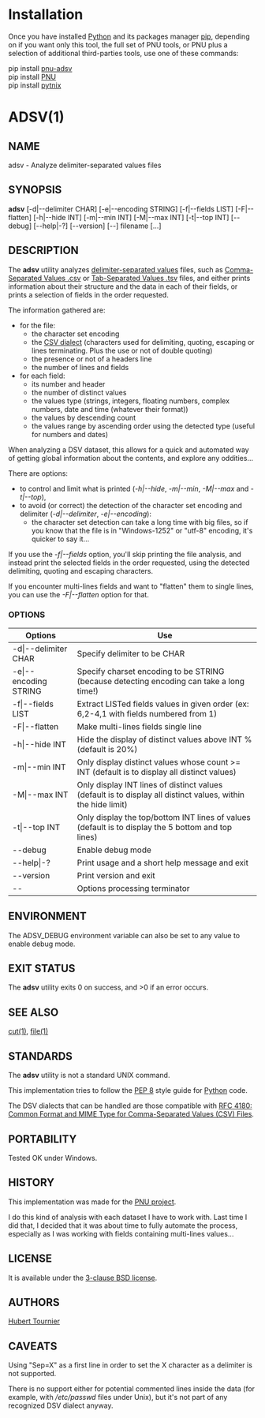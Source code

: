 # Installation
Once you have installed [Python](https://www.python.org/downloads/) and its packages manager [pip](https://pip.pypa.io/en/stable/installation/),
depending on if you want only this tool, the full set of PNU tools, or PNU plus a selection of additional third-parties tools, use one of these commands:

pip install [pnu-adsv](https://pypi.org/project/pnu-adsv/)
<br>
pip install [PNU](https://pypi.org/project/PNU/)
<br>
pip install [pytnix](https://pypi.org/project/pytnix/)

# ADSV(1)

## NAME
adsv - Analyze delimiter-separated values files

## SYNOPSIS
**adsv**
\[-d|--delimiter CHAR\]
\[-e|--encoding STRING\]
\[-f|--fields LIST\]
\[-F|--flatten\]
\[-h|--hide INT\]
\[-m|--min INT\]
\[-M|--max INT\]
\[-t|--top INT\]
\[--debug\]
\[--help|-?\]
\[--version\]
\[--\]
filename
\[...\]

## DESCRIPTION
The **adsv** utility analyzes [delimiter-separated values](https://en.wikipedia.org/wiki/Delimiter-separated_values) files, such as  [Comma-Separated Values .csv](https://en.wikipedia.org/wiki/Comma-separated_values) or [Tab-Separated Values .tsv](https://en.wikipedia.org/wiki/Tab-separated_values) files, and either prints information about their structure and the data in each of their fields, or prints a selection of fields in the order requested.

The information gathered are:
* for the file:
  * the character set encoding
  * the [CSV dialect](https://specs.frictionlessdata.io/csv-dialect/) (characters used for delimiting, quoting, escaping or lines terminating. Plus the use or not of double quoting)
  * the presence or not of a headers line
  * the number of lines and fields
* for each field:
  * its number and header
  * the number of distinct values
  * the values type (strings, integers, floating numbers, complex numbers, date and time (whatever their format))
  * the values by descending count
  * the values range by ascending order using the detected type (useful for numbers and dates)

When analyzing a DSV dataset, this allows for a quick and automated way of getting global information about the contents, and explore any oddities...

There are options:
* to control and limit what is printed (*-h|--hide*, *-m|--min*, *-M|--max* and *-t|--top*), 
* to avoid (or correct) the detection of the character set encoding and delimiter (*-d|--delimiter*, *-e|--encoding*):
  * the character set detection can take a long time with big files, so if you know that the file is in "Windows-1252" or "utf-8" encoding, it's quicker to say it...

If you use the *-f|--fields* option, you'll skip printing the file analysis, and instead print the selected fields in the order requested, using the detected delimiting, quoting and escaping characters.

If you encounter multi-lines fields and want to "flatten" them to single lines, you can use the *-F|--flatten* option for that.

### OPTIONS
Options | Use
------- | ---
-d\|--delimiter CHAR|Specify delimiter to be CHAR
-e\|--encoding STRING|Specify charset encoding to be STRING (because detecting encoding can take a long time!)
-f\|--fields LIST|Extract LISTed fields values in given order (ex: 6,2-4,1 with fields numbered from 1)
-F\|--flatten|Make multi-lines fields single line
-h\|--hide INT|Hide the display of distinct values above INT % (default is 20%)
-m\|--min INT|Only display distinct values whose count >= INT (default is to display all distinct values)
-M\|--max INT|Only display INT lines of distinct values (default is to display all distinct values, within the hide limit)
-t\|--top INT|Only display the top/bottom INT lines of values (default is to display the 5 bottom and top lines)
--debug|Enable debug mode
--help\|-?|Print usage and a short help message and exit
--version|Print version and exit
--|Options processing terminator

## ENVIRONMENT
The ADSV_DEBUG environment variable can also be set to any value to enable debug mode.

## EXIT STATUS
The **adsv** utility exits 0 on success, and >0 if an error occurs.

## SEE ALSO
[cut(1)](https://www.freebsd.org/cgi/man.cgi?query=cut),
[file(1)](https://www.freebsd.org/cgi/man.cgi?query=file)

## STANDARDS
The **adsv** utility is not a standard UNIX command.

This implementation tries to follow the [PEP 8](https://www.python.org/dev/peps/pep-0008/) style guide for [Python](https://www.python.org/) code.

The DSV dialects that can be handled are those compatible with [RFC 4180: Common Format and MIME Type for Comma-Separated Values (CSV) Files](https://www.rfc-editor.org/rfc/rfc4180).

## PORTABILITY
Tested OK under Windows.

## HISTORY
This implementation was made for the [PNU project](https://github.com/HubTou/PNU).

I do this kind of analysis with each dataset I have to work with.
Last time I did that, I decided that it was about time to fully automate the process, especially as I was working with fields containing multi-lines values...

## LICENSE
It is available under the [3-clause BSD license](https://opensource.org/licenses/BSD-3-Clause).

## AUTHORS
[Hubert Tournier](https://github.com/HubTou)

## CAVEATS
Using "Sep=X" as a first line in order to set the X character as a delimiter is not supported.

There is no support either for potential commented lines inside the data (for example, with */etc/passwd* files under Unix), but it's not part of any recognized DSV dialect anyway.
